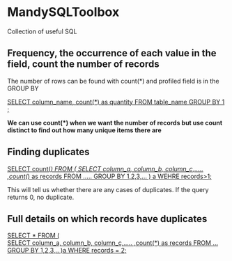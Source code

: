 # MandySQLToolbox
Collection of useful SQL 

## Frequency, the occurrence of each value in the field, count the number of records

The number of rows can be found with count(*) and profiled field is in the GROUP BY

<ins>SELECT column_name, count(*) as quantity 
FROM table_name
GROUP BY 1 ;</ins>

**We can use count(*) when we want the number of records but use count distinct to find out how many unique items there are**

## Finding duplicates 

<ins>SELECT count(*)
FROM
(
  SELECT column_a, column_b, column_c,.....
  ,count(*) as records
  FROM .....
  GROUP BY 1,2,3,...
) a
WEHRE records>1;</ins>

This will tell us whether there are any cases of duplicates. If the query returns 0, no duplicate.

## Full details on which records have duplicates

<ins>SELECT *
FROM
(  
  SELECT column_a, column_b, column_c,.....
  ,count(*) as records
  FROM ...
  GROUP BY 1,2,3,..
)a
WHERE records = 2;</ins>
